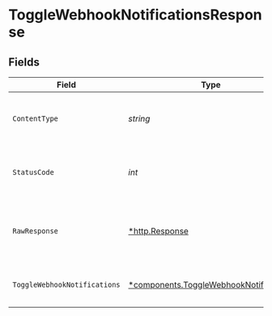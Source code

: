 # ToggleWebhookNotificationsResponse


## Fields

| Field                                                                                           | Type                                                                                            | Required                                                                                        | Description                                                                                     |
| ----------------------------------------------------------------------------------------------- | ----------------------------------------------------------------------------------------------- | ----------------------------------------------------------------------------------------------- | ----------------------------------------------------------------------------------------------- |
| `ContentType`                                                                                   | *string*                                                                                        | :heavy_check_mark:                                                                              | HTTP response content type for this operation                                                   |
| `StatusCode`                                                                                    | *int*                                                                                           | :heavy_check_mark:                                                                              | HTTP response status code for this operation                                                    |
| `RawResponse`                                                                                   | [*http.Response](https://pkg.go.dev/net/http#Response)                                          | :heavy_minus_sign:                                                                              | Raw HTTP response; suitable for custom response parsing                                         |
| `ToggleWebhookNotifications`                                                                    | [*components.ToggleWebhookNotifications](../../models/components/togglewebhooknotifications.md) | :heavy_minus_sign:                                                                              | Toggle operation status response                                                                |